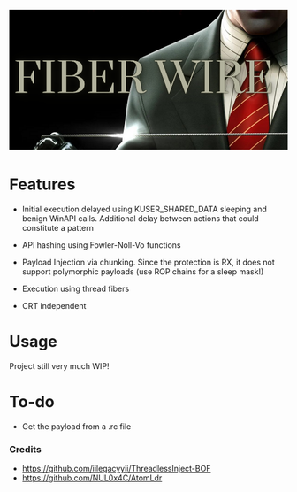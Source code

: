 <h1 align="center">
<br>
<img src="FiberWire.PNG">
<br>

</h1>

# Features

- Initial execution delayed using KUSER_SHARED_DATA sleeping and benign WinAPI calls. Additional delay between actions that could constitute a pattern

- API hashing using Fowler-Noll-Vo functions

- Payload Injection via chunking. Since the protection is RX, it does not support polymorphic payloads (use ROP chains for a sleep mask!)

- Execution using thread fibers

- CRT independent


# Usage

Project still very much WIP!


# To-do

- Get the payload from a .rc file

### Credits

- https://github.com/iilegacyyii/ThreadlessInject-BOF
- https://github.com/NUL0x4C/AtomLdr
